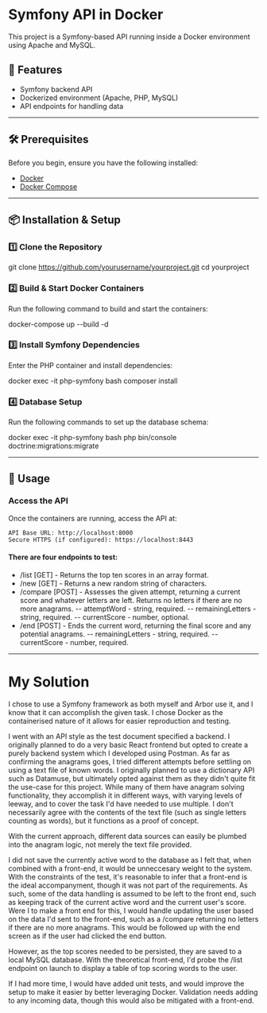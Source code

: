 # Symfony API in Docker

This project is a Symfony-based API running inside a Docker environment using Apache and MySQL.

## 🚀 Features
- Symfony backend API
- Dockerized environment (Apache, PHP, MySQL)
- API endpoints for handling data

---

## 🛠️ Prerequisites

Before you begin, ensure you have the following installed:

- [Docker](https://www.docker.com/get-started)
- [Docker Compose](https://docs.docker.com/compose/)

---

## 📦 Installation & Setup

### 1️⃣ Clone the Repository
git clone https://github.com/yourusername/yourproject.git
cd yourproject

### 2️⃣ Build & Start Docker Containers
Run the following command to build and start the containers:

docker-compose up --build -d

### 3️⃣ Install Symfony Dependencies
Enter the PHP container and install dependencies:

docker exec -it php-symfony bash
composer install

### 4️⃣ Database Setup
Run the following commands to set up the database schema:

docker exec -it php-symfony bash
php bin/console doctrine:migrations:migrate

---

## 🔧 Usage
### Access the API

Once the containers are running, access the API at:

    API Base URL: http://localhost:8000
    Secure HTTPS (if configured): https://localhost:8443

#### There are four endpoints to test:

- /list [GET] - Returns the top ten scores in an array format.
- /new [GET] - Returns a new random string of characters.
- /compare [POST] - Assesses the given attempt, returning a current score and whatever letters are left. Returns no letters if there are no more anagrams.
-- attemptWord - string, required.
-- remainingLetters - string, required.
-- currentScore - number, optional.
- /end [POST] - Ends the current word, returning the final score and any potential anagrams.
-- remainingLetters - string, required.
-- currentScore - number, required.


---------

# My Solution
I chose to use a Symfony framework as both myself and Arbor use it, and I know that it can accomplish the given task.
I chose Docker as the containerised nature of it allows for easier reproduction and testing.

I went with an API style as the test document specified a backend. I originally planned to do a very basic React frontend but opted to create a purely backend system which I developed using Postman.
As far as confirming the anagrams goes, I tried different attempts before settling on using a text file of known words. I originally planned to use a dictionary API such as Datamuse, but ultimately opted against them as they didn't quite fit the use-case for this project. While many of them have anagram solving functionality, they accomplish it in different ways, with varying levels of leeway, and to cover the task I'd have needed to use multiple. I don't necessarily agree with the contents of the text file (such as single letters counting as words), but it functions as a proof of concept.

With the current approach, different data sources can easily be plumbed into the anagram logic, not merely the text file provided.

I did not save the currently active word to the database as I felt that, when combined with a front-end, it would be unneccesary weight to the system. With the constraints of the test, it's reasonable to infer that a front-end is the ideal accompanyment, though it was not part of the requirements. As such, some of the data handling is assumed to be left to the front end, such as keeping track of the current active word and the current user's score. Were I to make a front end for this, I would handle updating the user based on the data I'd sent to the front-end, such as a /compare returning no letters if there are no more anagrams. This would be followed up with the end screen as if the user had clicked the end button.

However, as the top scores needed to be persisted, they are saved to a local MySQL database. With the theoretical front-end, I'd probe the /list endpoint on launch to display a table of top scoring words to the user.

If I had more time, I would have added unit tests, and would improve the setup to make it easier by better leveraging Docker. Validation needs adding to any incoming data, though this would also be mitigated with a front-end.